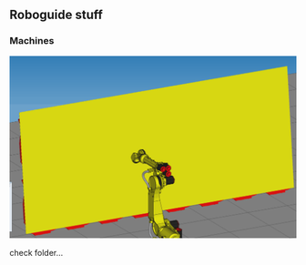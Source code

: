 ##  Roboguide stuff

### Machines
![Alt text](machines/theWall/A_WAY_TO_WRITE.gif)

check  folder...